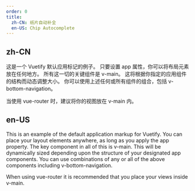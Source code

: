 ```yaml
---
order: 0
title:
  zh-CN: 纸片自动补全
  en-US: Chip Autocomplete
---
```


## zh-CN

这是一个 Vuetify 默认应用标记的例子。 只要设置 app 属性，你可以将布局元素放在任何地方。 所有这一切的关键组件是 v-main。 这将根据你指定的应用组件的结构而动态调整大小。 你可以使用上述任何或所有组件的组合，包括 v-bottom-navigation。

当使用 vue-router 时，建议将你的视图放在 v-main 内。

## en-US

This is an example of the default application markup for Vuetify. You can place your layout elements anywhere, as long as you apply the app property. The key component in all of this is v-main. This will be dynamically sized depending upon the structure of your designated app components. You can use combinations of any or all of the above components including v-bottom-navigation.

When using vue-router it is recommended that you place your views inside v-main.
